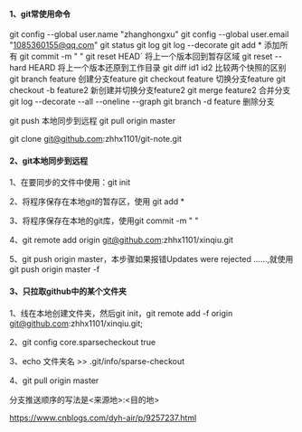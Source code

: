 #### 1、git常使用命令

git config --global user.name "zhanghongxu"
git config --global user.email "1085360155@qq.com"
git status
git log 
git log --decorate
git add *    添加所有 
git commit -m " "
git reset HEAD`     将上一个版本回到暂存区域
git reset --hard HEARD 将上一个版本还原到工作目录
git diff id1  id2     比较两个快照的区别
git branch feature    创建分支feature 
git checkout feature    切换分支feature 
git checkout -b feature2    新创建并切换分支feature2 
git merge feature2   合并分支
git log --decorate --all --oneline --graph
git branch -d feature  删除分支

git push 本地同步到远程
git pull origin master

git clone git@github.com:zhhx1101/git-note.git

#### 2、git本地同步到远程

1、在要同步的文件中使用：git init 

2、将程序保存在本地git的暂存区，使用 git add *  

3、将程序保存在本地的git库，使用git commit -m "     "

4、git remote add origin git@github.com:zhhx1101/xinqiu.git

5、git push origin master，本步骤如果报错Updates were rejected ......,就使用git push origin master -f

#### 3、只拉取github中的某个文件夹

1、线在本地创建文件夹，然后git init，git remote add -f origin git@github.com:zhhx1101/xinqiu.git;

2、git config core.sparsecheckout true

3、echo 文件夹名 >> .git/info/sparse-checkout

4、git pull origin master 



分支推送顺序的写法是<来源地>:<目的地>

https://www.cnblogs.com/dyh-air/p/9257237.html

